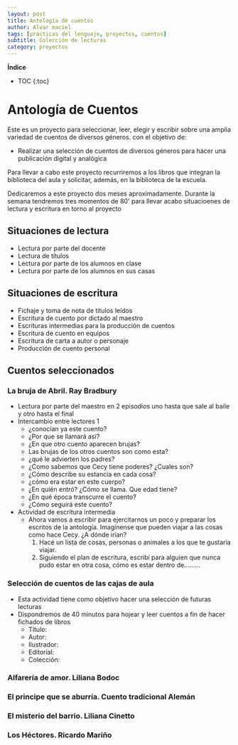 ```yaml
---
layout: post
title: Antología de cuentos
author: Alvar maciel
tags: [prácticas del lenguaje, proyectos, cuentos]
subtitle: Colección de lecturas
category: proyectos
---
```


**Índice**

* TOC
{:toc}

# Antología de Cuentos

Este es un proyecto para seleccionar, leer, elegir y escribir sobre una amplia variedad de cuentos de diversos géneros. con el objetivo de:

- Realizar una selección de cuentos de diversos géneros para hacer una publicación digital y analógica


Para llevar a cabo este proyecto recurriremos a los libros que integran la biblioteca del aula y solicitar, además, en la biblioteca de la escuela.

Dedicaremos a este proyecto dos meses aproximadamente. Durante la semana tendremos tres momentos de 80' para llevar acabo situacioenes de lectura y escritura en torno al proyecto


## Situaciones de lectura

- Lectura por parte del docente
- Lectura de títulos
- Lectura por parte de los alumnos en clase
- Lectura por parte de los alumnos en sus casas

## Situaciones de escritura

- Fichaje y toma de nota de títulos leídos
- Escritura de cuento por dictado al maestro
- Escrituras intermedias para la producción de cuentos
- Escritura de cuento en equipos
- Escritura de carta a autor o personaje
- Producción de cuento personal

## Cuentos seleccionados

### La bruja de Abril. Ray Bradbury

- Lectura por parte del maestro en 2 episodios uno hasta que sale al baile y otro hasta el final
- Intercambio entre lectores 1
  - ¿conocían ya este cuento?
  - ¿Por que se llamará así?
  - ¿En que otro cuento aparecen brujas?
  - Las brujas de los otros cuentos son como esta?
  - ¿qué le advierten los padres?
  - ¿Como sabemos que Cecy tiene poderes? ¿Cuales son?
  - ¿Cómo describe su estancia en cada cosa?
  - ¿cómo era estar en este cuerpo?
  - ¿En quién entró? ¿Cómo se llama. Que edad tiene?
  - ¿En qué época transcurre el cuento?
  - ¿Cómo seguirá este cuento?
- Actividad de escritura intermedia
  - Ahora vamos a escribir para ejercitarnos un poco y preparar los escritos de la antología. Imagínense que pueden viajar a las cosas como hace Cecy. ¿A dónde irían?
     1. Hacé un lista de cosas, personas o animales a los que te gustaría viajar.
     2. Siguiendo el plan de escritura, escribí para alguien que nunca pudo estar en otra cosa, cómo es estar dentro de&#x2026;&#x2026;&#x2026;


### Selección de cuentos de las cajas de aula

- Esta actividad tiene como objetivo hacer una selección de futuras lecturas
- Dispondremos de 40 minutos para hojear y leer cuentos a fin de hacer fichados de libros
  - Título:
  - Autor:
  - Ilustrador:
  - Editorial:
  - Colección:

### Alfarería de amor. Liliana Bodoc

### El principe que se aburría. Cuento tradicional Alemán

### El misterio del barrio. Liliana Cinetto

### Los Héctores. Ricardo Mariño
